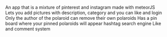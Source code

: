 An app that is a mixture of pinterest and instagram made with meteorJS
Lets you add pictures with description, category and you can like and login
Only the author of the polaroid can remove their own polaroids
Has a pin board where your pinned polaroids will appear
hashtag search engine
Like and comment system
